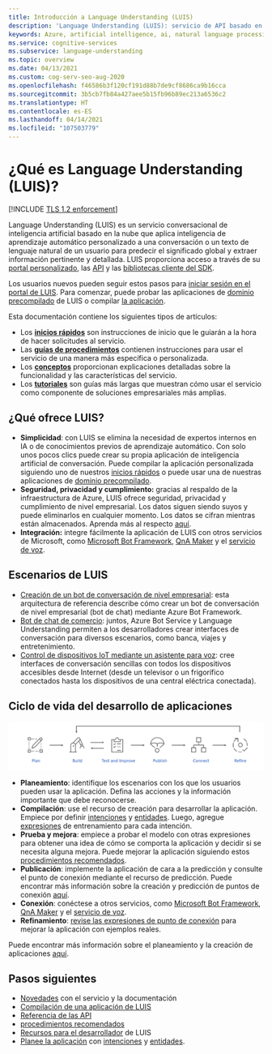 ```yaml
---
title: Introducción a Language Understanding (LUIS)
description: 'Language Understanding (LUIS): servicio de API basado en la nube que usa el aprendizaje automático para la conversación y el lenguaje natural para predecir el significado y extraer información.'
keywords: Azure, artificial intelligence, ai, natural language processing, nlp, natural language understanding, nlu, LUIS, conversational AI, ai chatbot, nlp ai, azure luis
ms.service: cognitive-services
ms.subservice: language-understanding
ms.topic: overview
ms.date: 04/13/2021
ms.custom: cog-serv-seo-aug-2020
ms.openlocfilehash: f46586b3f120cf191d88b7de9cf8686ca9b16cca
ms.sourcegitcommit: 3b5cb7fb84a427aee5b15fb96b89ec213a6536c2
ms.translationtype: HT
ms.contentlocale: es-ES
ms.lasthandoff: 04/14/2021
ms.locfileid: "107503779"
---
```

# <a name="what-is-language-understanding-luis"></a>¿Qué es Language Understanding (LUIS)?

[!INCLUDE [TLS 1.2 enforcement](../../../includes/cognitive-services-tls-announcement.md)]

Language Understanding (LUIS) es un servicio conversacional de inteligencia artificial basado en la nube que aplica inteligencia de aprendizaje automático personalizado a una conversación o un texto de lenguaje natural de un usuario para predecir el significado global y extraer información pertinente y detallada. LUIS proporciona acceso a través de su [portal personalizado](https://www.luis.ai), las [API][endpoint-apis] y las [bibliotecas cliente del SDK](client-libraries-rest-api.md).

Los usuarios nuevos pueden seguir estos pasos para [iniciar sesión en el portal de LUIS](sign-in-luis-portal.md "Inicio de sesión en el portal de LUIS"). Para comenzar, puede probar las aplicaciones de [dominio precompilado](luis-get-started-create-app.md) de LUIS o compilar [la aplicación](get-started-portal-build-app.md).

Esta documentación contiene los siguientes tipos de artículos:  

* Los [**inicios rápidos**](luis-get-started-create-app.md) son instrucciones de inicio que le guiarán a la hora de hacer solicitudes al servicio.  
* Las [**guías de procedimientos**](luis-how-to-start-new-app.md) contienen instrucciones para usar el servicio de una manera más específica o personalizada.  
* Los [**conceptos**](artificial-intelligence.md) proporcionan explicaciones detalladas sobre la funcionalidad y las características del servicio.  
* Los [**tutoriales**](tutorial-intents-only.md) son guías más largas que muestran cómo usar el servicio como componente de soluciones empresariales más amplias.  

## <a name="what-does-luis-offer"></a>¿Qué ofrece LUIS? 

* **Simplicidad**: con LUIS se elimina la necesidad de expertos internos en IA o de conocimientos previos de aprendizaje automático. Con solo unos pocos clics puede crear su propia aplicación de inteligencia artificial de conversación. Puede compilar la aplicación personalizada siguiendo uno de nuestros [inicios rápidos](get-started-portal-build-app.md) o puede usar una de nuestras aplicaciones de [dominio precompilado](luis-get-started-create-app.md).
* **Seguridad, privacidad y cumplimiento:** gracias al respaldo de la infraestructura de Azure, LUIS ofrece seguridad, privacidad y cumplimiento de nivel empresarial. Los datos siguen siendo suyos y puede eliminarlos en cualquier momento. Los datos se cifran mientras están almacenados. Aprenda más al respecto [aquí](https://azure.microsoft.com/support/legal/cognitive-services-compliance-and-privacy).
* **Integración:** integre fácilmente la aplicación de LUIS con otros servicios de Microsoft, como [Microsoft Bot Framework](https://docs.microsoft.com/composer/tutorial/tutorial-luis), [QnA Maker](../QnAMaker/choose-natural-language-processing-service.md) y el [servicio de voz](../Speech-Service/quickstarts/intent-recognition.md).


## <a name="luis-scenarios"></a>Escenarios de LUIS
* [Creación de un bot de conversación de nivel empresarial](https://docs.microsoft.com/azure/architecture/reference-architectures/ai/conversational-bot): esta arquitectura de referencia describe cómo crear un bot de conversación de nivel empresarial (bot de chat) mediante Azure Bot Framework.
* [Bot de chat de comercio](https://docs.microsoft.com/azure/architecture/solution-ideas/articles/commerce-chatbot): juntos, Azure Bot Service y Language Understanding permiten a los desarrolladores crear interfaces de conversación para diversos escenarios, como banca, viajes y entretenimiento.
* [Control de dispositivos IoT mediante un asistente para voz](https://docs.microsoft.com/azure/architecture/solution-ideas/articles/iot-controlling-devices-with-voice-assistant): cree interfaces de conversación sencillas con todos los dispositivos accesibles desde Internet (desde un televisor o un frigorífico conectados hasta los dispositivos de una central eléctrica conectada).


## <a name="application-development-life-cycle"></a>Ciclo de vida del desarrollo de aplicaciones

![Ciclo de vida del desarrollo de aplicaciones de LUIS](./media/luis-overview/luis-dev-lifecycle.png "Ciclo de vida de desarrollo de aplicaciones de LUIS")

-   **Planeamiento**: identifique los escenarios con los que los usuarios pueden usar la aplicación. Defina las acciones y la información importante que debe reconocerse.
-   **Compilación**: use el recurso de creación para desarrollar la aplicación. Empiece por definir [intenciones](luis-concept-intent.md) y [entidades](luis-concept-entity-types.md). Luego, agregue [expresiones](luis-concept-utterance.md) de entrenamiento para cada intención. 
-   **Prueba y mejora**: empiece a probar el modelo con otras expresiones para obtener una idea de cómo se comporta la aplicación y decidir si se necesita alguna mejora. Puede mejorar la aplicación siguiendo estos [procedimientos recomendados](luis-concept-best-practices.md). 
-   **Publicación**: implemente la aplicación de cara a la predicción y consulte el punto de conexión mediante el recurso de predicción. Puede encontrar más información sobre la creación y predicción de puntos de conexión [aquí](luis-how-to-azure-subscription.md#luis-resources). 
-   **Conexión**: conéctese a otros servicios, como [Microsoft Bot Framework](https://docs.microsoft.com/composer/tutorial/tutorial-luis), [QnA Maker](../QnAMaker/choose-natural-language-processing-service.md) y el [servicio de voz](../Speech-Service/quickstarts/intent-recognition.md). 
-   **Refinamiento**: [revise las expresiones de punto de conexión](luis-concept-review-endpoint-utterances.md) para mejorar la aplicación con ejemplos reales.

Puede encontrar más información sobre el planeamiento y la creación de aplicaciones [aquí](luis-how-plan-your-app.md).

## <a name="next-steps"></a>Pasos siguientes

* [Novedades](whats-new.md "Novedades") con el servicio y la documentación
* [Compilación de una aplicación de LUIS](tutorial-intents-only.md)
* [Referencia de las API][endpoint-apis]
* [procedimientos recomendados](luis-concept-best-practices.md)
* [Recursos para el desarrollador](developer-reference-resource.md "Recursos para desarrolladores") de LUIS
* [Planee la aplicación](luis-how-plan-your-app.md "Planeamiento de la aplicación") con [intenciones](luis-concept-intent.md "intenciones") y [entidades](luis-concept-entity-types.md "entities").

[bot-framework]: /bot-framework/
[flow]: /connectors/luis/
[authoring-apis]: https://go.microsoft.com/fwlink/?linkid=2092087
[endpoint-apis]: https://go.microsoft.com/fwlink/?linkid=2092356
[qnamaker]: https://qnamaker.ai/
